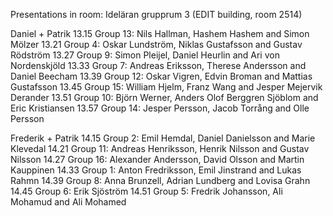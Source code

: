 Presentations in room: Ideläran grupprum 3 (EDIT building, room 2514)

Daniel + Patrik
13.15 Group 13: Nils Hallman, Hashem Hashem and Simon Mölzer
13.21 Group  4: Oskar Lundström, Niklas Gustafsson and Gustav Rödström
13.27 Group  9: Simon Pleijel, Daniel Heurlin and Ari von Nordenskjöld
13.33 Group  7: Andreas Eriksson, Therese Andersson and Daniel Beecham
13.39 Group 12: Oskar Vigren, Edvin Broman and Mattias Gustafsson
13.45 Group 15: William Hjelm, Franz Wang and Jesper Mejervik Derander
13.51 Group 10: Björn Werner, Anders Olof Berggren Sjöblom and Eric Kristiansen
13.57 Group 14: Jesper Persson, Jacob Torrång and Olle Persson

Frederik + Patrik
14.15 Group  2: Emil Hemdal, Daniel Danielsson and Marie Klevedal
14.21 Group 11: Andreas Henriksson, Henrik Nilsson and Gustav Nilsson 
14.27 Group 16: Alexander Andersson, David Olsson and Martin Kauppinen
14.33 Group  1: Anton Fredriksson, Emil Jinstrand and Lukas Rahmn
14.39 Group  8: Anna Brunzell, Adrian Lundberg and Lovisa Grahn
14.45 Group  6: Erik Sjöström
14.51 Group  5: Fredrik Johansson, Ali Mohamud and Ali Mohamed
